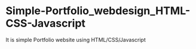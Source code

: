 # Simple-Portfolio_webdesign_HTML-CSS-Javascript
It is simple Portfolio website using HTML/CSS/Javascript

